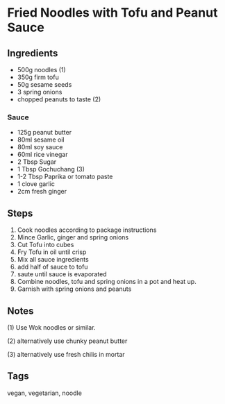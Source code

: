 # Fried Noodles with Tofu and Peanut Sauce

## Ingredients

* 500g noodles (1)
* 350g firm tofu
* 50g sesame seeds
* 3 spring onions
* chopped peanuts to taste (2)

### Sauce 

* 125g peanut butter 
* 80ml sesame oil 
* 80ml soy sauce
* 60ml rice vinegar
* 2 Tbsp Sugar 
* 1 Tbsp Gochuchang (3)
* 1-2 Tbsp Paprika or tomato paste
* 1 clove garlic 
* 2cm fresh ginger

## Steps 

1. Cook noodles according to package instructions 
2. Mince Garlic, ginger and spring onions
3. Cut Tofu into cubes
4. Fry Tofu in oil until crisp
5. Mix all sauce ingredients
6. add half of sauce to tofu
7. saute until sauce is evaporated 
8. Combine noodles, tofu and spring onions in a pot and heat up.
9. Garnish with spring onions and peanuts


## Notes 

(1) Use Wok noodles or similar.

(2) alternatively use chunky peanut butter

(3) alternatively use fresh chilis in mortar

## Tags
vegan, vegetarian, noodle
